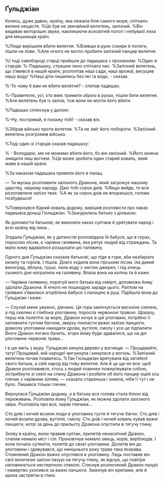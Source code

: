 ## Ґульджіан

Колись, дуже давно, країну, яка лежала біля самого моря, спіткало велике нещастя.
%Це був не звичайний велетень, залізний.
%Він видавав моторошні звуки, накликаючи всесвітній потоп і небувалі лиха для мешканців країн.

%Люди вирішили вбити велетня.
%Взявши в руки сокири й лопати, пішли на лови.
%Але нічого не могло пробити залізний панцир велетня.

%І тоді сивобороді старці прийшли до падишаха з проханням.
%Один зі старців:
%-Падишаху, страшне лихо спіткало нас.
%Залізний велетень, що з’явився в нашій країні, розтоптав наші сади, наші врожаї, висушив нашу воду!
%Наші діти лишились без їжі та води, - сказав.

%-То чому б вам не вбити велетня? - спитав падишах.

%-Правителю, усі, хто вміє тримати зброю в руках, пішли бити велетня.
%Але велетень був із заліза, тож вони не могли його вбити.

%Падишах сплеснув у долоні:

%-Ну, постривай, я покажу тобі! - сказав він.

%Зібрав військо проти велетня.
%Та не зміг його побороти.
%Залізний велетень розгромив військо.

%Тоді один зі старців сказав падишаху:

% - Володарю, ми не можемо вбити його, бо він залізний.
%Його можна знищити лиш вогнем.
%Це може зробити один старий коваль, який живе в нашій країні.

%За наказом падишаха привели його в палац.

— Ти мусиш розплавити залізного Дракона, який загрожує нашому царству, нашому народу.
Даю тобі сорок днів.
%Якщо вийде, то все розплавлене залізо твоє.
%А як за сорок днів не впораєшся, голови позбудешся!

%Повернувся бідний коваль додому, вирішив розповісти про наказ падишаха доньці Гюльджіан.
%Зажурились батько з донькою.

Як допомогти батькові, як виконати наказ султана й урятувати народ і всю країну від лиха...

Згадала Ґульджіан, як у дитинстві розповідала їй бабуся, що в горах, порослих лісом, є чарівна галявина, яка рятує людей від страждань.
Та мало кому вдавалося розшукати цю галявину.

Одного дня Ґульджіан сказала батькові, що піде в гори, аби назбирати кизилу та горіхів.
І пішла.
Довго ходила вона гірським лісом.
їла дикий виноград, яблука, груші, пила воду з чистих джерел, і під кінець сьомого дня натрапила на галявину.
Впала вона на коліна та й каже:

— Чарівна галявино, порятуй мого батька від смерті, допоможи йому здолати Дракона.
Я нічого не пошкодую заради цього.
Раптом на галявині з’явилася згорблена бабуся з палицею в руці.
Підійшла вона до Ґульджіан і каже:

— Слухай мене уважно, дівчино.
Ця гора закінчується високою скелею, а під скелею є глибока улоговина, поросла червоною травою.
Щоразу, перш ніж полетіти за море, Дракон ночує в цій улоговині, потрібно її наповнити густим багном, зверху покласти важкі залізні ланцюги, довкола улоговини накидати дрова, вугілля, смолу і усе це підпалити.
Вночі Дракон погано бачить, згори йому буде здаватися, що на дні улоговини червоніє трава...

І в цю мить з муру  Ґульджіан кинула дерево у вогнище:
— Прощавайте, тату!
Прощавай, мій народе!-вигукнула і кинулася у вогонь.
%Залізний велетень почав плавитись.
%Так Гюльджіан врятувала від загибелі свого батька, а свій народ від гніву велетня.
Але й це ще не все: щоб Дракон розплавився, хтось з людей повинен пожертвувати собою, зістрибнути зі скелі на спину Дракона і розбити об його панцир оцей ось глечик з чарівним зіллям, — сказала старенька і зникла, ніби її тут і не було.
Лишився тільки глечик.

Вернулася Ґульджіан додому, а в батька вся голова стала білою від переживань.
Розповіла йому Ґульджіан, як можна здолати залізного звіра.
Розповіла про все, окрім глечика...

Сто днів і ночей возили люди в улоговину густе й тягуче багно.
Сто днів і ночей возили дрова, вугілля, смолу.
Сто днів і ночей коваль кував важкі ланцюги, котрі за день до прильоту Дракона опустили в тягучу глину.

Знову в країну, якою правив султан, прилетів ненаситний Дракон, спалив немало міст і сіл.
Проковтнув немало овець, корів, верблюдів.
І коли почало сутеніти, полетів до своєї улоговини.
Долетів він до улоговини і здивувався, що нинішнього року трава така яскрава.
Стомлений Дракон важко опустився в улоговину.
Ледь поставив він свої величезні залізні пазурі на тягучу глину, як відчув, що повітря наповнюється нестерпною спекою.
Стиснув розлючений Дракон пазурі і намертво ухопився за важкі ланцюги.
Змахнув він крилами, але й крила застрягли в глині.
